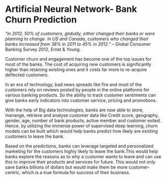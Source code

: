 # Artificial Neural Network- Bank Churn Prediction
*"In 2012, 50% of customers, globally, either changed their banks or were planning to change. In US and Canada, customers who changed their banks increased from 38% in 2011 to 45% in 2012.”* – Global Consumer Banking Survey 2012, Ernst & Young.

Customer churn and engagement has become one of the top issues for most of the banks. The cost of acquiring new customers is significantly higher than retaining existing ones and it costs far more to re-acquire deflected customers.

In an era of technology, bad news spreads like fire and most of the customers rely on reviews posted by people in the online platforms for various banking products. So the ability to track customer sentiments can give banks early indicators into customer service, pricing and promotions.

With the help of Big data technologies, banks are now able to store, manange, retrieve and analyse customer data like Credit score, geography, gender, age, number of bank products, active member and customer exited. Hence, by utilizing the immense power of supervised deep learning, churn models can be built which would help banks predict how likely are existing customers to leave the bank.

Based on the predictions, banks can leverage targeted and personalized marketing for the customers highly likely to leave the bank.This would help banks explore the reasons as to why a customer wants to leave and can use this to improve their products and services for future. This would not only save banks billions of dollars but would make them be more customer-centric, which is a true formula for success of their business.

